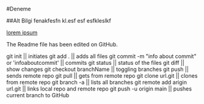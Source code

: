 #Deneme

##Alt Bilgi
fenakfesfn kl.esf
esf
esfkleslkf

[lorem ipsum](http://google.com)

The Readme file has been edited on GitHub.

git init || initiates 
git add . || adds all files
git commit -m "info about commit" or 'infoaboutcommit' || commits
git status || status of the files 
git diff || show changes 
git checkout branchName || toggling branches
git push  || sends remote repo
git pull || gets from remote repo 
git clone url.git || clones from remote repo
git branch -a || lists all branches
git remote add arigin url.git || links local repo and remote repo
git push -u origin main || pushes current branch to GitHub